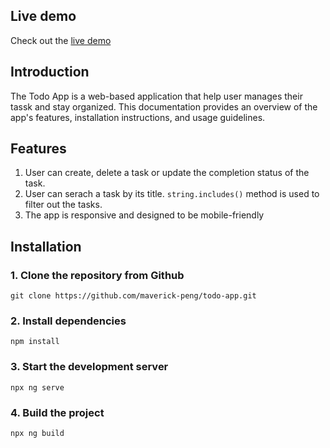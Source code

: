 ## Live demo
Check out the [live demo](https://maverick-peng.github.io/todo-app/)
## Introduction
The Todo App is a web-based application that help user manages their tassk and stay organized.
This documentation provides an overview of the app's features, installation instructions, and usage guidelines.

## Features
1. User can create, delete a task or update the completion status of the task.
2. User can serach a task by its title. `string.includes()` method is used to filter out the tasks.
3. The app is responsive and designed to be mobile-friendly


## Installation
### 1. Clone the repository from Github
```
git clone https://github.com/maverick-peng/todo-app.git
```
### 2. Install dependencies
```
npm install
```
### 3. Start the development server
```
npx ng serve
```

### 4. Build the project
```
npx ng build
``` 